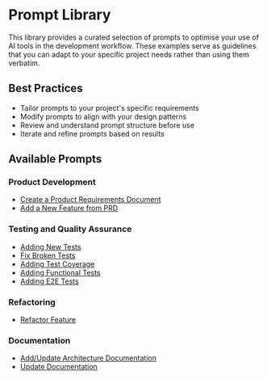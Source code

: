 # Prompt Library

This library provides a curated selection of prompts to optimise your use of AI tools in the development workflow. These examples serve as guidelines that you can adapt to your specific project needs rather than using them verbatim.

## Best Practices
- Tailor prompts to your project's specific requirements
- Modify prompts to align with your design patterns
- Review and understand prompt structure before use
- Iterate and refine prompts based on results

## Available Prompts

### Product Development
- [Create a Product Requirements Document](prompt-create-prd.md)
- [Add a New Feature from PRD](prompt-new-feature.md)

### Testing and Quality Assurance
- [Adding New Tests](testing/prompt-add-new-test.md)
- [Fix Broken Tests](testing/prompt-fix-test-errors.md)
- [Adding Test Coverage](testing/prompt-add-test-coverage.md)
- [Adding Functional Tests](testing/prompt-add-functional-test.md)
- [Adding E2E Tests](testing/prompt-add-e2e-test.md)

### Refactoring
- [Refactor Feature](prompt-refactor-feature.md)

### Documentation
- [Add/Update Architecture Documentation](prompt-add-architecture-docs.md)
- [Update Documentation](prompt-update-documentation.md)
